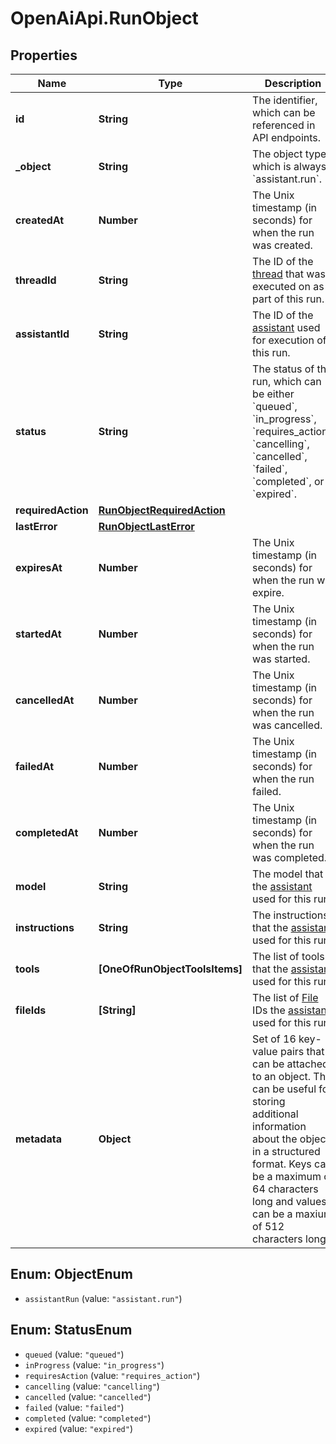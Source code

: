 # OpenAiApi.RunObject

## Properties
Name | Type | Description | Notes
------------ | ------------- | ------------- | -------------
**id** | **String** | The identifier, which can be referenced in API endpoints. | 
**_object** | **String** | The object type, which is always &#x60;assistant.run&#x60;. | 
**createdAt** | **Number** | The Unix timestamp (in seconds) for when the run was created. | 
**threadId** | **String** | The ID of the [thread](/docs/api-reference/threads) that was executed on as a part of this run. | 
**assistantId** | **String** | The ID of the [assistant](/docs/api-reference/assistants) used for execution of this run. | 
**status** | **String** | The status of the run, which can be either &#x60;queued&#x60;, &#x60;in_progress&#x60;, &#x60;requires_action&#x60;, &#x60;cancelling&#x60;, &#x60;cancelled&#x60;, &#x60;failed&#x60;, &#x60;completed&#x60;, or &#x60;expired&#x60;. | 
**requiredAction** | [**RunObjectRequiredAction**](RunObjectRequiredAction.md) |  | 
**lastError** | [**RunObjectLastError**](RunObjectLastError.md) |  | 
**expiresAt** | **Number** | The Unix timestamp (in seconds) for when the run will expire. | 
**startedAt** | **Number** | The Unix timestamp (in seconds) for when the run was started. | 
**cancelledAt** | **Number** | The Unix timestamp (in seconds) for when the run was cancelled. | 
**failedAt** | **Number** | The Unix timestamp (in seconds) for when the run failed. | 
**completedAt** | **Number** | The Unix timestamp (in seconds) for when the run was completed. | 
**model** | **String** | The model that the [assistant](/docs/api-reference/assistants) used for this run. | 
**instructions** | **String** | The instructions that the [assistant](/docs/api-reference/assistants) used for this run. | 
**tools** | **[OneOfRunObjectToolsItems]** | The list of tools that the [assistant](/docs/api-reference/assistants) used for this run. | 
**fileIds** | **[String]** | The list of [File](/docs/api-reference/files) IDs the [assistant](/docs/api-reference/assistants) used for this run. | 
**metadata** | **Object** | Set of 16 key-value pairs that can be attached to an object. This can be useful for storing additional information about the object in a structured format. Keys can be a maximum of 64 characters long and values can be a maxium of 512 characters long.  | 

<a name="ObjectEnum"></a>
## Enum: ObjectEnum

* `assistantRun` (value: `"assistant.run"`)


<a name="StatusEnum"></a>
## Enum: StatusEnum

* `queued` (value: `"queued"`)
* `inProgress` (value: `"in_progress"`)
* `requiresAction` (value: `"requires_action"`)
* `cancelling` (value: `"cancelling"`)
* `cancelled` (value: `"cancelled"`)
* `failed` (value: `"failed"`)
* `completed` (value: `"completed"`)
* `expired` (value: `"expired"`)

